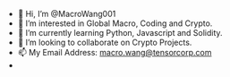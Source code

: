 - 👋 Hi, I’m @MacroWang001
- 👀 I’m interested in Global Macro, Coding and Crypto.
- 🌱 I’m currently learning Python, Javascript and Solidity.
- 💞️ I’m looking to collaborate on Crypto Projects.
- 📫  My Email Address: macro.wang@tensorcorp.com
- 
<!---
MacroWang001/MacroWang001 is a ✨ special ✨ repository because its `README.md` (this file) appears on your GitHub profile.
You can click the Preview link to take a look at your changes.
--->
